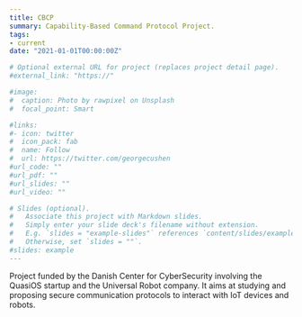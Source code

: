 ```yaml
---
title: CBCP
summary: Capability-Based Command Protocol Project.
tags:
- current
date: "2021-01-01T00:00:00Z"

# Optional external URL for project (replaces project detail page).
#external_link: "https://"

#image:
#  caption: Photo by rawpixel on Unsplash
#  focal_point: Smart

#links:
#- icon: twitter
#  icon_pack: fab
#  name: Follow
#  url: https://twitter.com/georgecushen
#url_code: ""
#url_pdf: ""
#url_slides: ""
#url_video: ""

# Slides (optional).
#   Associate this project with Markdown slides.
#   Simply enter your slide deck's filename without extension.
#   E.g. `slides = "example-slides"` references `content/slides/example-slides.md`.
#   Otherwise, set `slides = ""`.
#slides: example
---
```


Project funded by the Danish Center for CyberSecurity involving the QuasiOS startup and the Universal Robot
company. It aims at studying and proposing secure communication protocols to interact with IoT devices and
robots.


